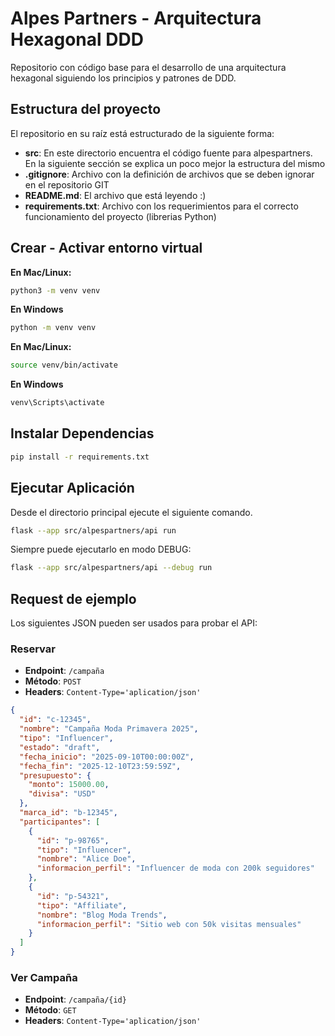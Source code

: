# Alpes Partners - Arquitectura Hexagonal DDD 

Repositorio con código base para el desarrollo de una arquitectura hexagonal siguiendo los principios y patrones de DDD.

## Estructura del proyecto

El repositorio en su raíz está estructurado de la siguiente forma:

- **src**: En este directorio encuentra el código fuente para alpespartners. En la siguiente sección se explica un poco mejor la estructura del mismo
- **.gitignore**: Archivo con la definición de archivos que se deben ignorar en el repositorio GIT
- **README.md**: El archivo que está leyendo :)
- **requirements.txt**: Archivo con los requerimientos para el correcto funcionamiento del proyecto (librerias Python)

## Crear - Activar entorno virtual

**En Mac/Linux:**
```bash
python3 -m venv venv
```

**En Windows**
```bash
python -m venv venv
```

**En Mac/Linux:**
```bash
source venv/bin/activate
```

**En Windows**
```bash
venv\Scripts\activate
```

## Instalar Dependencias

```bash
pip install -r requirements.txt
```

## Ejecutar Aplicación

Desde el directorio principal ejecute el siguiente comando.

```bash
flask --app src/alpespartners/api run
```

Siempre puede ejecutarlo en modo DEBUG:

```bash
flask --app src/alpespartners/api --debug run
```


## Request de ejemplo

Los siguientes JSON pueden ser usados para probar el API:

### Reservar

- **Endpoint**: `/campaña`
- **Método**: `POST`
- **Headers**: `Content-Type='aplication/json'`

```json
{
  "id": "c-12345",
  "nombre": "Campaña Moda Primavera 2025",
  "tipo": "Influencer",  
  "estado": "draft",
  "fecha_inicio": "2025-09-10T00:00:00Z",
  "fecha_fin": "2025-12-10T23:59:59Z",
  "presupuesto": {
    "monto": 15000.00,
    "divisa": "USD"
  },
  "marca_id": "b-12345",  
  "participantes": [
    {
      "id": "p-98765",
      "tipo": "Influencer",
      "nombre": "Alice Doe",
      "informacion_perfil": "Influencer de moda con 200k seguidores"
    },
    {
      "id": "p-54321",
      "tipo": "Affiliate",
      "nombre": "Blog Moda Trends",
      "informacion_perfil": "Sitio web con 50k visitas mensuales"
    }
  ]
}
```

### Ver Campaña

- **Endpoint**: `/campaña/{id}`
- **Método**: `GET`
- **Headers**: `Content-Type='aplication/json'`

